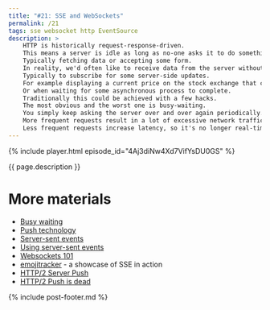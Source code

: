 ```yaml
---
title: "#21: SSE and WebSockets"
permalink: /21
tags: sse websocket http EventSource
description: >
    HTTP is historically request-response-driven.
    This means a server is idle as long as no-one asks it to do something.
    Typically fetching data or accepting some form.
    In reality, we'd often like to receive data from the server without any request.
    Typically to subscribe for some server-side updates.
    For example displaying a current price on the stock exchange that changes many times per second.
    Or when waiting for some asynchronous process to complete.
    Traditionally this could be achieved with a few hacks.
    The most obvious and the worst one is busy-waiting.
    You simply keep asking the server over and over again periodically.
    More frequent requests result in a lot of excessive network traffic.
    Less frequent requests increase latency, so it's no longer real-time communication.
---
```


{% include player.html episode_id="4Aj3diNw4Xd7VifYsDU0GS" %}

{{ page.description }}

<!--
A slightly smarter approach is long-polling.
In this implementation you periodically ask the server whether there is some new data.
To avoid excessive round-trips, the server doesn't respond until some update is available.
Or, after a timeout, it sends back an empty response and the loop continues.

Now Server-sent events try to clean things up.
SSE standardizes push technology by defining the protocol and JavaScript API.
First of all, the browser sends an HTTP request to SSE endpoint.
In return, the server returns a response with no content length.
Not a surprise, from now on the server keeps sending chunks of data in a never-ending response body.
Each chunk is prepended with `data` prefix and can contain arbitrary text data.
Typically JSON.
The JavaScript API called `EventSource` is notified every time the server decided to push some data.

SSE is quite simple and lightweight.
One disadvantage is it's one-directional.
You just make a single HTTP GET request and receive a stream of updates.
If you need something more sophisticated, WebSockets are needed.
WebSocket is essentially a bi-directional, binary stream of data.
...Implemented inside HTTP protocol.
...That itself is implemented on top of bi-directional, binary TCP/IP protocol.
Go figure!
Anyway, with WebSockets you start with an ordinary HTTP connection over port 80 or 443.
However, the browser sends a special upgrade request header.
If the server understands that header, it responds with `HTTP 101 Switching Protocols` header.
From now on the HTTP connection becomes fully-fledged, message-oriented, bi-directional, binary channel.

Why all the hassle, rather than using, you know, TCP/IP sockets?
Well, HTTP is ubiquitous in browsers, servers and proxies.
Tunneling WebSockets over HTTP means you can bypass firewalls and proxies that only speak HTTP.
Also, for security reasons, browsers aren't allowed to open arbitrary TCP/IP connections.
But once we have WebSocket connection upgraded, for the price of a tiny packet envelope, we get a full-blown connection.
At this point both the browser and the server are free to send data to each other.
WebSockets are great to implement bi-directional communication.
This includes chats, real-time collaboration tools and online games.

To be honest, there's one more technology.
The creators of HTTP/2 realized that when we rarely ask for HTML alone.
Most of the time the browser, after parsing HTML, will request various scripts, stylesheets and images found there.
This extra network round-trip is unnecessary.
If we know in advance that the browser will make subsequent requests, let's be proactive!
This is called HTTP/2 server push.
The server eagerly pushes resources to the client that it knows will be needed anyway.
This greatly reduces the perceived latency.
If you want to know more, I covered the history of HTTP protocol in episode 10.

That's it, thanks for listening, bye!


-->

# More materials

* [Busy waiting](https://en.wikipedia.org/wiki/Busy_waiting)
* [Push technology](https://en.wikipedia.org/wiki/Push_technology)
* [Server-sent events](https://en.wikipedia.org/wiki/Server-sent_events)
* [Using server-sent events](https://developer.mozilla.org/en-US/docs/Web/API/Server-sent_events/Using_server-sent_events)
* [Websockets 101](https://lucumr.pocoo.org/2012/9/24/websockets-101/)
* [emojitracker](http://emojitracker.com/) - a showcase of SSE in action
* [HTTP/2 Server Push](https://en.wikipedia.org/wiki/HTTP/2_Server_Push)
* [HTTP/2 Push is dead](https://evertpot.com/http-2-push-is-dead/)


{% include post-footer.md %}
